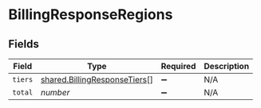 # BillingResponseRegions


## Fields

| Field                                                                        | Type                                                                         | Required                                                                     | Description                                                                  |
| ---------------------------------------------------------------------------- | ---------------------------------------------------------------------------- | ---------------------------------------------------------------------------- | ---------------------------------------------------------------------------- |
| `tiers`                                                                      | [shared.BillingResponseTiers](../../models/shared/billingresponsetiers.md)[] | :heavy_minus_sign:                                                           | N/A                                                                          |
| `total`                                                                      | *number*                                                                     | :heavy_minus_sign:                                                           | N/A                                                                          |